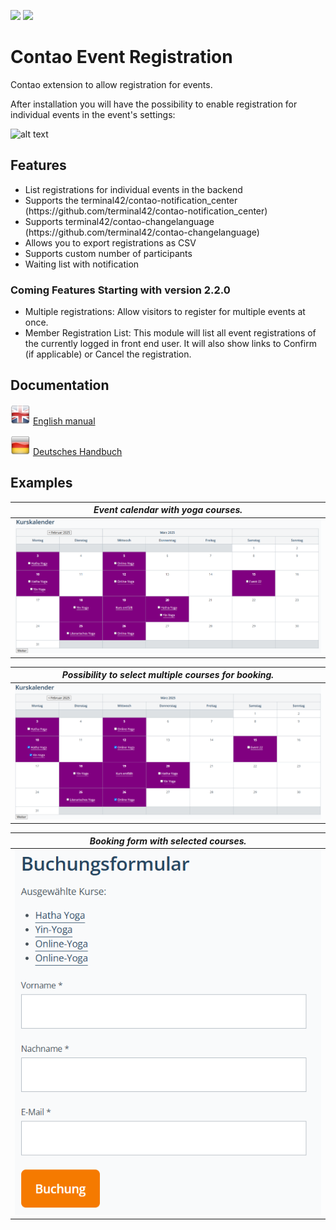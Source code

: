 [![](https://img.shields.io/packagist/v/inspiredminds/contao-event-registration.svg)](https://packagist.org/packages/inspiredminds/contao-event-registration)
[![](https://img.shields.io/packagist/dt/inspiredminds/contao-event-registration.svg)](https://packagist.org/packages/inspiredminds/contao-event-registration)

Contao Event Registration
=========================

Contao extension to allow registration for events.

After installation you will have the possibility to enable registration for individual events in the event's settings:

![alt text](event-settings.png)


## Features 

<ul>
  <li>List registrations for individual events in the backend</li>
  <li>Supports the terminal42/contao-notification_center (https://github.com/terminal42/contao-notification_center)</li>
  <li>Supports terminal42/contao-changelanguage (https://github.com/terminal42/contao-changelanguage)</li>
  <li>Allows you to export registrations as CSV</li>
  <li>Supports custom number of participants</li>
  <li>Waiting list with notification</li>
</ul>

### Coming Features Starting with version 2.2.0  

<ul>
  <li>Multiple registrations: Allow visitors to register for multiple events at once.</li>
  <li>Member Registration List: This module will list all event registrations of the currently logged in front end user. It will also show links to Confirm (if applicable) or Cancel the registration.</li>
</ul>

## Documentation

  ![EN](documentation/images/en.png) [English manual](documentation/english.md)
  
  ![DE](documentation/images/de.png) [Deutsches Handbuch](documentation/german.md)

## Examples

| *Event calendar with yoga courses.* |
|:--:| 
| ![Kurskalender](documentation/images/event-kurskalender.png) |

| *Possibility to select multiple courses for booking.* |
|:--:| 
| ![Kurskalender mit ausgewählten Kursen](documentation/images/event-kurskalender-mit-auswahl.png) |


| *Booking form with selected courses.* |
|:--:| 
| ![Buchungsformular mit ausgewählten Kursen](documentation/images/event-multi-booking-form.png) |